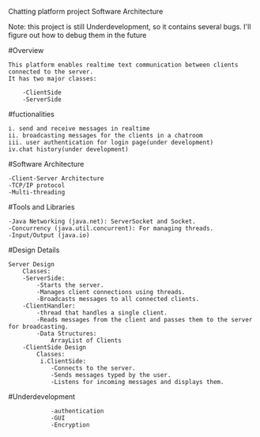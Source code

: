 Chatting platform project Software Architecture

Note: this project is still Underdevelopment, so it contains several bugs. I'll figure out how to debug them in the future

#Overview

    This platform enables realtime text communication between clients connected to the server.
    It has two major classes:

        -ClientSide 
        -ServerSide

#fuctionalities

    i. send and receive messages in realtime
    ii. broadcasting messages for the clients in a chatroom
    iii. user authentication for login page(under development)
    iv.chat history(under development)

#Software Architecture

    -Client-Server Architecture
    -TCP/IP protocol
    -Multi-threading

#Tools and Libraries

    -Java Networking (java.net): ServerSocket and Socket.
    -Concurrency (java.util.concurrent): For managing threads.
    -Input/Output (java.io)

#Design Details

    Server Design
        Classes:
        -ServerSide:
            -Starts the server.
            -Manages client connections using threads.
            -Broadcasts messages to all connected clients.
        -ClientHandler:
            -thread that handles a single client.
            -Reads messages from the client and passes them to the server for broadcasting.
            -Data Structures:
                ArrayList of Clients
        -ClientSide Design
            Classes:
             i.ClientSide:
                -Connects to the server.
                -Sends messages typed by the user.
                -Listens for incoming messages and displays them.

#Underdevelopment
             
                -authentication
                -GUI
                -Encryption
    
